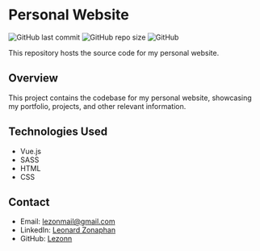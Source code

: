 # Personal Website

![GitHub last commit](https://img.shields.io/github/last-commit/Lezonn/personal-site)
![GitHub repo size](https://img.shields.io/github/repo-size/Lezonn/personal-site)
![GitHub](https://img.shields.io/github/license/Lezonn/personal-site)

This repository hosts the source code for my personal website.

## Overview

This project contains the codebase for my personal website, showcasing my portfolio, projects, and other relevant information.

## Technologies Used

- Vue.js
- SASS
- HTML
- CSS

## Contact

- Email: lezonmail@gmail.com
- LinkedIn: [Leonard Zonaphan](https://www.linkedin.com/in/leonard-zonaphan/)
- GitHub: [Lezonn](https://github.com/Lezonn/)
